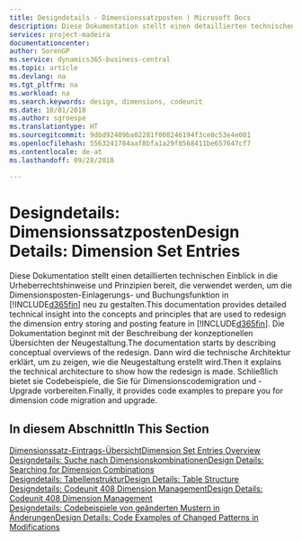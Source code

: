 ```yaml
---
title: Designdetails - Dimensionssatzposten | Microsoft Docs
description: Diese Dokumentation stellt einen detaillierten technischen Einblick in die Urheberrechtshinweise und Prinzipien bereit, die verwendet werden, um die Dimensionsposten-Einlagerungs- und Buchungsfunktion in  neu zu gestalten.
services: project-madeira
documentationcenter: 
author: SorenGP
ms.service: dynamics365-business-central
ms.topic: article
ms.devlang: na
ms.tgt_pltfrm: na
ms.workload: na
ms.search.keywords: design, dimensions, codeunit
ms.date: 10/01/2018
ms.author: sgroespe
ms.translationtype: HT
ms.sourcegitcommit: 9dbd92409ba02281f008246194f3ce0c53e4e001
ms.openlocfilehash: 5563241784aaf8bfa1a29f8568411be657647cf7
ms.contentlocale: de-at
ms.lasthandoff: 09/28/2018

---
```

# <a name="design-details-dimension-set-entries"></a><span data-ttu-id="4d15e-103">Designdetails: Dimensionssatzposten</span><span class="sxs-lookup"><span data-stu-id="4d15e-103">Design Details: Dimension Set Entries</span></span>
<span data-ttu-id="4d15e-104">Diese Dokumentation stellt einen detaillierten technischen Einblick in die Urheberrechtshinweise und Prinzipien bereit, die verwendet werden, um die Dimensionsposten-Einlagerungs- und Buchungsfunktion in [!INCLUDE[d365fin](includes/d365fin_md.md)] neu zu gestalten.</span><span class="sxs-lookup"><span data-stu-id="4d15e-104">This documentation provides detailed technical insight into the concepts and principles that are used to redesign the dimension entry storing and posting feature in [!INCLUDE[d365fin](includes/d365fin_md.md)].</span></span> <span data-ttu-id="4d15e-105">Die Dokumentation beginnt mit der Beschreibung der konzeptionellen Übersichten der Neugestaltung.</span><span class="sxs-lookup"><span data-stu-id="4d15e-105">The documentation starts by describing conceptual overviews of the redesign.</span></span> <span data-ttu-id="4d15e-106">Dann wird die technische Architektur erklärt, um zu zeigen, wie die Neugestaltung erstellt wird.</span><span class="sxs-lookup"><span data-stu-id="4d15e-106">Then it explains the technical architecture to show how the redesign is made.</span></span> <span data-ttu-id="4d15e-107">Schließlich bietet sie Codebeispiele, die Sie für Dimensionscodemigration und -Upgrade vorbereiten.</span><span class="sxs-lookup"><span data-stu-id="4d15e-107">Finally, it provides code examples to prepare you for dimension code migration and upgrade.</span></span>  

## <a name="in-this-section"></a><span data-ttu-id="4d15e-108">In diesem Abschnitt</span><span class="sxs-lookup"><span data-stu-id="4d15e-108">In This Section</span></span>  
[<span data-ttu-id="4d15e-109">Dimensionssatz-Eintrags-Übersicht</span><span class="sxs-lookup"><span data-stu-id="4d15e-109">Dimension Set Entries Overview</span></span>](design-details-dimension-set-entries-overview.md)  
[<span data-ttu-id="4d15e-110">Designdetails: Suche nach Dimensionskombinationen</span><span class="sxs-lookup"><span data-stu-id="4d15e-110">Design Details: Searching for Dimension Combinations</span></span>](design-details-searching-for-dimension-combinations.md)  
[<span data-ttu-id="4d15e-111">Designdetails: Tabellenstruktur</span><span class="sxs-lookup"><span data-stu-id="4d15e-111">Design Details: Table Structure</span></span>](design-details-table-structure.md)  
[<span data-ttu-id="4d15e-112">Designdetails: Codeunit 408 Dimension Management</span><span class="sxs-lookup"><span data-stu-id="4d15e-112">Design Details: Codeunit 408 Dimension Management</span></span>](design-details-codeunit-408-dimension-management.md)  
[<span data-ttu-id="4d15e-113">Designdetails: Codebeispiele von geänderten Mustern in Änderungen</span><span class="sxs-lookup"><span data-stu-id="4d15e-113">Design Details: Code Examples of Changed Patterns in Modifications</span></span>](design-details-code-examples-of-changed-patterns-in-modifications.md)

